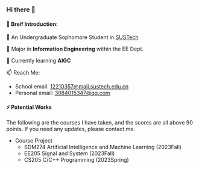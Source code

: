 ### Hi there 👋

#### 🌱 Breif Introduction:

🏫 An Undergraduate Sophomore Student in [SUSTech](https://www.sustech.edu.cn/)

📖 Major in **Information Engineering** within the EE Dept.

🤔 Currently learning **AIGC**

📫 Reach Me:
* School email: 12210357@mail.sustech.edu.cn
* Personal email: 3084015347@qq.com

#### ⚡️ Potential Works
The following are the courses I have taken, and the scores are all above 90 points. If you need any updates, please contact me.

* Course Project
  *  SDM274 Artificial Intelligence and Machine Learning (2023Fall)
  *  EE205 Signal and System (2023Fall)
  *  CS205 C/C++ Programming (2023Spring)

<!--
**JingjunXu/JingjunXu** is a ✨ _special_ ✨ repository because its `README.md` (this file) appears on your GitHub profile.

Here are some ideas to get you started:

- 🔭 I’m currently working on ...
- 🌱 I’m currently learning ...
- 👯 I’m looking to collaborate on ...
- 🤔 I’m looking for help with ...
- 💬 Ask me about ...
- 📫 How to reach me: ...
- 😄 Pronouns: ...
- ⚡ Fun fact: ...
-->

